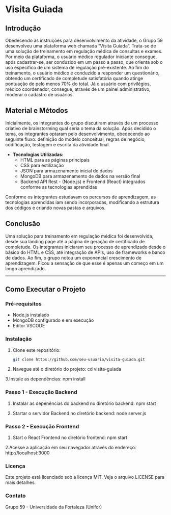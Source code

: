 # Visita Guiada

## Introdução

Obedecendo às instruções para desenvolvimento da atividade, o Grupo 59 desenvolveu uma plataforma web chamada “Visita Guiada”. Trata-se de uma solução de treinamento em regulação médica de consultas e exames. Por meio da plataforma, o usuário médico regulador iniciante consegue, após cadastrar-se, ser conduzido em um passo a passo, que orienta sob o uso específico de um sistema de regulação pré-existente. Ao fim do treinamento, o usuário médico é conduzido a responder um questionário, obtendo um certificado de completude satisfatória quando atinge pontuação de pelo menos 70% do total. Já o usuário com privilégios, médico coordenador, consegue, através de um painel administrativo, moderar o cadastro de usuários.

## Material e Métodos

Inicialmente, os integrantes do grupo discutiram através de um processo criativo de brainstorming qual seria o tema da solução. Após decidido o tema, os integrantes optaram pelo desenvolvimento, obedecendo ao seguinte fluxo: definição do modelo conceitual, regras de negócio, codificação, testagem e escrita da atividade final. 

- **Tecnologias Utilizadas:**
  - HTML para as páginas principais
  - CSS para estilização
  - JSON para armazenamento inicial de dados
  - MongoDB para armazenamento de dados na versão final
  - Backend API Rest - (Node.js) e Frontend (React) integrados conforme as tecnologias aprendidas

Conforme os integrantes estudavam os percursos de aprendizagem, as tecnologias aprendidas iam sendo incorporadas, modificando a estrutura dos códigos e criando novas pastas e arquivos.


## Conclusão

Uma solução para treinamento em regulação médica foi desenvolvida, desde sua landing page até a página de geração de certificado de completude. Os integrantes iniciaram seu processo de aprendizado desde o básico do HTML e CSS, até integração de APIs, uso de frameworks e banco de dados. Ao fim, o grupo notou um exponencial crescimento de aprendizagem. Ficou a sensação de que esse é apenas um começo em um longo aprendizado.

---

## Como Executar o Projeto

### Pré-requisitos

- Node.js instalado
- MongoDB configurado e em execução
- Editor VSCODE

### Instalação

1. Clone este repositório:
   ```bash
   git clone https://github.com/seu-usuario/visita-guiada.git

2. Navegue até o diretório do projeto:
   cd visita-guiada

3.Instale as dependências:
   npm install

### Passo 1 - Execução Backend

1. Instalar as depenências do backend no diretório backend:
npm start

2. Startar o servidor Backend no diretório backend:
node server.js


### Passo 2 - Execução Frontend

1. Start o React Frontend no diretório frontend:
npm start

2.Acesse a aplicação em seu navegador através do endereço:
http://localhost:3000

### Licença

Este projeto está licenciado sob a licença MIT. Veja o arquivo LICENSE para mais detalhes.

### Contato
Grupo 59 - Universidade da Fortaleza (Unifor)



